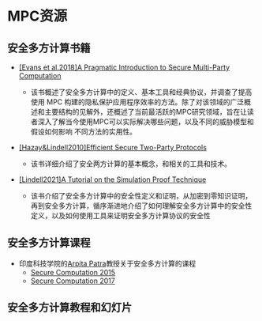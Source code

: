 # MPC资源

## 安全多方计算书籍

+ [[Evans et al.2018]A Pragmatic Introduction to Secure Multi-Party Computation](https://securecomputation.org/)
  + 该书概述了安全多方计算中的定义、基本工具和经典协议，并调查了提高使用 MPC 构建的隐私保护应用程序效率的方法。除了对该领域的广泛概述和主要结构的见解外，还概述了当前最活跃的MPC研究领域，旨在让读者深入了解当今使用MPC可以实际解决哪些问题，以及不同的威胁模型和假设如何影响 不同方法的实用性。

+ [[Hazay&Lindell2010]Efficient Secure Two-Party Protocols](https://link.springer.com/book/10.1007/978-3-642-14303-8)
  + 该书详细介绍了安全两方计算的基本概念，和相关的工具和技术。

+ [[Lindell2021]A Tutorial on the Simulation Proof Technique](https://eprint.iacr.org/2016/046.pdf)
  + 该书介绍了安全多方计算中的安全性定义和证明，从加密到零知识证明，再到安全多方计算，循序渐进地介绍了如何理解安全多方计算中的安全性定义，以及如何使用工具来证明安全多方计算协议的安全性

## 安全多方计算课程

+ 印度科技学院的[Arpita Patra](https://www.csa.iisc.ac.in/~arpita/index.html)教授关于安全多方计算的课程
  + [Secure Computation 2015](https://www.csa.iisc.ac.in/~arpita/SecureComputation15.html)
  + [Secure Computation 2017](https://www.csa.iisc.ac.in/~arpita/FoSC17.html)

## 安全多方计算教程和幻灯片

